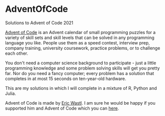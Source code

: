 # AdventOfCode
Solutions to Advent of Code 2021

[Advent of Code](https://adventofcode.com/2021/about) is an Advent calendar of small programming puzzles for a variety of skill sets and skill levels
that can be solved in any programming language you like. People use them as a speed contest, interview prep, company training, 
university coursework, practice problems, or to challenge each other.

You don't need a computer science background to participate - just a little programming knowledge and some problem solving 
skills will get you pretty far. Nor do you need a fancy computer; every problem has a solution that completes 
in at most 15 seconds on ten-year-old hardware.

This are my solutions in which I will complete in a mixture of R, Python and Julia.

Advent of Code is made by [Eric Wastl](http://was.tl/). I am sure he would be happy if you supported him and Advent of Code which you can 
[here](https://adventofcode.com/2021/support).

